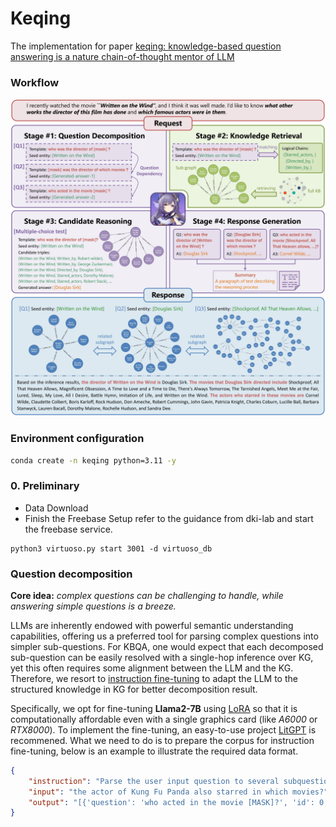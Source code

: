 # Keqing
The implementation for paper [keqing: knowledge-based question answering is a nature chain-of-thought mentor of LLM](https://arxiv.org/abs/2401.00426)

### Workflow
![keqing's workflow](/assets/workflow.jpg)

### Environment configuration
```bash
conda create -n keqing python=3.11 -y
```

### 0. Preliminary
- Data Download
- Finish the Freebase Setup refer to the guidance from dki-lab and start the freebase service.
```
python3 virtuoso.py start 3001 -d virtuoso_db
```

### Question decomposition
**Core idea:** *complex questions can be challenging to handle, while answering simple questions is a breeze.*

LLMs are inherently endowed with powerful semantic understanding capabilities, offering us a preferred tool for parsing complex questions into simpler sub-questions. 
For KBQA, one would expect that each decomposed sub-question can be easily resolved with a single-hop inference over KG, yet this often requires some alignment between the LLM and the KG.
Therefore, we resort to [instruction fine-tuning](https://arxiv.org/abs/2203.02155) to adapt the LLM to the structured knowledge in KG for better decomposition result.

Specifically, we opt for fine-tuning **Llama2-7B** using [LoRA](https://arxiv.org/abs/2106.09685) so that it is computationally affordable even with a single graphics card (like *A6000* or *RTX8000*).
To implement the fine-tuning, an easy-to-use project [LitGPT](https://github.com/Lightning-AI/litgpt) is recommened. What we need to do is to prepare the corpus for instruction fine-tuning, below is an example to illustrate the required data format.
```JSON
{
    "instruction": "Parse the user input question to several subquestions: [{'question': subquestion, 'id': subquestion_id, 'dep': dependency_subquestion_id, 'seed_entity': seed_entity or <GENERATED>-dep_id}]...",
    "input": "the actor of Kung Fu Panda also starred in which movies?",
    "output": "[{'question': 'who acted in the movie [MASK]?', 'id': 0, 'dep': [-1], 'seed_entity': ['Kung Fu Panda']}, {'question': 'what films did [MASK] act in?', 'id': 1, 'dep': [0], 'seed_entity': ['<GENERATED>-0']}]"
}
```
